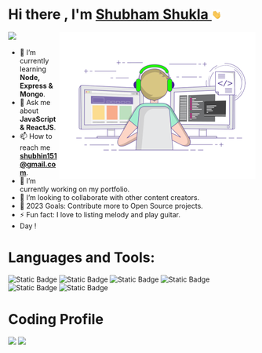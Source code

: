 <h1> Hi there , I'm <a href="https://www.linkedin.com/in/shubhin151/">Shubham Shukla </a> <img src="https://raw.githubusercontent.com/ABSphreak/ABSphreak/master/gifs/Hi.gif" width="4%"></a></h1>
<a href="https://github.com/shubh-151/"></a>
<img align="right" alt="Coding" width="400" src="https://raw.githubusercontent.com/devSouvik/devSouvik/master/gif3.gif">
<img src="https://komarev.com/ghpvc/?username=shubh-151">        

- 🌱 I’m currently learning **Node, Express & Mongo**.
- 💬 Ask me about **JavaScript & ReactJS**.
- 📫 How to reach me **shubhin151@gmail.com**.
- 🔭 I’m currently working on my portfolio.
- 👯 I’m looking to collaborate with other content creators.
- 🥅 2023 Goals: Contribute more to Open Source projects.
- ⚡ Fun fact: I love to listing melody and play guitar.
- Day !

  
<h1>Languages and Tools:</h1>

![Static Badge](https://img.shields.io/badge/ReactJS-blue?style=for-the-badge&logo=react&logoColor=black&labelColor=%2361DAFB)
![Static Badge](https://img.shields.io/badge/JavaScript-blue?style=for-the-badge&logo=JavaScript&logoColor=black&labelColor=%23F7DF1E)
![Static Badge](https://img.shields.io/badge/Redux-blue?style=for-the-badge&logo=Redux&labelColor=%23764ABC)
![Static Badge](https://img.shields.io/badge/HTML-blue?style=for-the-badge&logo=HTML5&logoColor=black&labelColor=%23E34F26)
![Static Badge](https://img.shields.io/badge/CSS-green?style=for-the-badge&logo=CSS3&logoColor=white&labelColor=blue)
![Static Badge](https://img.shields.io/badge/Bootstrap-green?style=for-the-badge&logo=bootstrap&logoColor=white&labelColor=%237952B3)




           


 <h1>Coding Profile</h1>
 <a href="https://www.hackerrank.com/shubhin151"><img src="https://info.hackerrank.com/rs/487-WAY-049/images/Podcast-ChannelCover-Final.jpg" width="40" /></a>
 <a href="https://auth.geeksforgeeks.org/user/shubhin151/profile"><img src="https://media.geeksforgeeks.org/wp-content/cdn-uploads/20190710102234/download3.png" width="40"></a>






